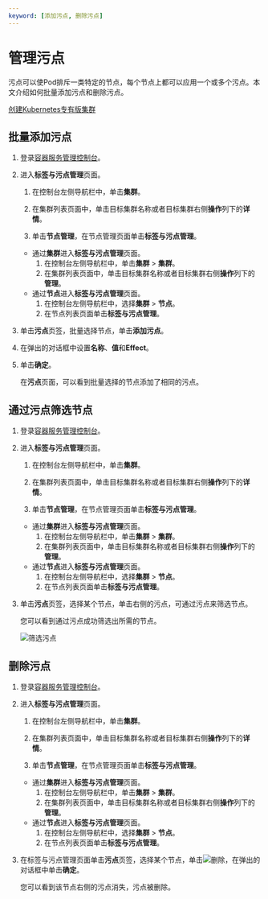 ```yaml
---
keyword: [添加污点, 删除污点]
---
```


# 管理污点

污点可以使Pod排斥一类特定的节点，每个节点上都可以应用一个或多个污点。本文介绍如何批量添加污点和删除污点。

[创建Kubernetes专有版集群](/cn.zh-CN/Kubernetes集群用户指南/集群管理/创建集群/创建Kubernetes专有版集群.md)

## 批量添加污点

1.  登录[容器服务管理控制台](https://cs.console.aliyun.com)。

2.  进入**标签与污点管理**页面。

    1.  在控制台左侧导航栏中，单击**集群**。

    2.  在集群列表页面中，单击目标集群名称或者目标集群右侧**操作**列下的**详情**。

    3.  单击**节点管理**，在节点管理页面单击**标签与污点管理**。

    -   通过**集群**进入**标签与污点管理**页面。
        1.  在控制台左侧导航栏中，单击**集群** \> **集群**。
        2.  在集群列表页面中，单击目标集群名称或者目标集群右侧**操作**列下的**管理**。
    -   通过**节点**进入**标签与污点管理**页面。
        1.  在控制台左侧导航栏中，选择**集群** \> **节点**。
        2.  在节点列表页面单击**标签与污点管理**。
3.  单击**污点**页签，批量选择节点，单击**添加污点**。

4.  在弹出的对话框中设置**名称**、**值**和**Effect**。

5.  单击**确定**。

    在**污点**页面，可以看到批量选择的节点添加了相同的污点。


## 通过污点筛选节点

1.  登录[容器服务管理控制台](https://cs.console.aliyun.com)。

2.  进入**标签与污点管理**页面。

    1.  在控制台左侧导航栏中，单击**集群**。

    2.  在集群列表页面中，单击目标集群名称或者目标集群右侧**操作**列下的**详情**。

    3.  单击**节点管理**，在节点管理页面单击**标签与污点管理**。

    -   通过**集群**进入**标签与污点管理**页面。
        1.  在控制台左侧导航栏中，单击**集群** \> **集群**。
        2.  在集群列表页面中，单击目标集群名称或者目标集群右侧**操作**列下的**管理**。
    -   通过**节点**进入**标签与污点管理**页面。
        1.  在控制台左侧导航栏中，选择**集群** \> **节点**。
        2.  在节点列表页面单击**标签与污点管理**。
3.  单击**污点**页签，选择某个节点，单击右侧的污点，可通过污点来筛选节点。

    您可以看到通过污点成功筛选出所需的节点。

    ![筛选污点](https://static-aliyun-doc.oss-accelerate.aliyuncs.com/assets/img/zh-CN/9675659951/p129874.png)


## 删除污点

1.  登录[容器服务管理控制台](https://cs.console.aliyun.com)。

2.  进入**标签与污点管理**页面。

    1.  在控制台左侧导航栏中，单击**集群**。

    2.  在集群列表页面中，单击目标集群名称或者目标集群右侧**操作**列下的**详情**。

    3.  单击**节点管理**，在节点管理页面单击**标签与污点管理**。

    -   通过**集群**进入**标签与污点管理**页面。
        1.  在控制台左侧导航栏中，单击**集群** \> **集群**。
        2.  在集群列表页面中，单击目标集群名称或者目标集群右侧**操作**列下的**管理**。
    -   通过**节点**进入**标签与污点管理**页面。
        1.  在控制台左侧导航栏中，选择**集群** \> **节点**。
        2.  在节点列表页面单击**标签与污点管理**。
3.  在标签与污点管理页面单击**污点**页签，选择某个节点，单击![删除](https://static-aliyun-doc.oss-accelerate.aliyuncs.com/assets/img/zh-CN/9675659951/p131930.png)，在弹出的对话框中单击**确定**。

    您可以看到该节点右侧的污点消失，污点被删除。


